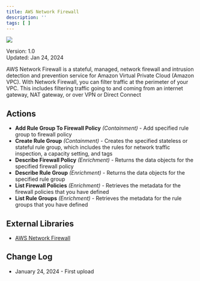 ```yaml
---
title: AWS Network Firewall
description: ''
tags: [ ]
---
```


![](/img/platform-services/automation-service/app-central/logos/aws.png)

Version: 1.0  
Updated: Jan 24, 2024

AWS Network Firewall is a stateful, managed, network firewall and intrusion detection and prevention service for Amazon
Virtual Private Cloud (Amazon VPC). With Network Firewall, you can filter traffic at the perimeter of your VPC. This
includes filtering traffic going to and coming from an internet gateway, NAT gateway, or over VPN or Direct Connect

## Actions

* **Add Rule Group To Firewall Policy** *(Containment)* - Add specified rule group to firewall policy
* **Create Rule Group** *(Containment)* - Creates the specified stateless or stateful rule group, which includes the
  rules for network traffic inspection, a capacity setting, and tags
* **Describe Firewall Policy** *(Enrichment)* - Returns the data objects for the specified firewall policy
* **Describe Rule Group** *(Enrichment)* - Returns the data objects for the specified rule group
* **List Firewall Policies** *(Enrichment)* - Retrieves the metadata for the firewall policies that you have defined
* **List Rule Groups** *(Enrichment)* - Retrieves the metadata for the rule groups that you have defined

## External Libraries

* [AWS Network Firewall](https://github.com/boto/boto3/blob/develop/LICENSE)

## Change Log
 
* January 24, 2024 - First upload

